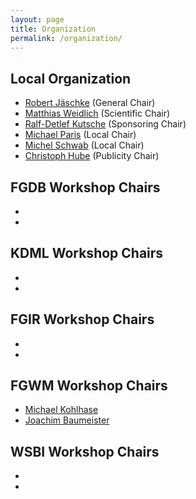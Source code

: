 ```yaml
---
layout: page
title: Organization
permalink: /organization/
---
```


## Local Organization

- [Robert Jäschke](https://amor.cms.hu-berlin.de/~jaeschkr/) (General Chair)
- [Matthias Weidlich](https://www.matthiasweidlich.com/) (Scientific Chair)
- [Ralf-Detlef Kutsche](https://www.dima.tu-berlin.de/menue/team/ralf_detlef_kutsche/) (Sponsoring Chair)
- [Michael Paris](https://www.ibi.hu-berlin.de/de/institut/personen/paris) (Local Chair)
- [Michel Schwab](https://www.ibi.hu-berlin.de/de/institut/personen/schwab) (Local Chair)
- [Christoph Hube](https://www.l3s.de/de/users/hube) (Publicity Chair)

## FGDB Workshop Chairs

- 
- 

## KDML Workshop Chairs

- 
- 

## FGIR Workshop Chairs

- 
- 

## FGWM Workshop Chairs

- [Michael Kohlhase](https://kwarc.info/people/mkohlhase/)
- [Joachim Baumeister](http://www.is.informatik.uni-wuerzburg.de/en/staff/joba/)

## WSBI Workshop Chairs 

- 
- 
